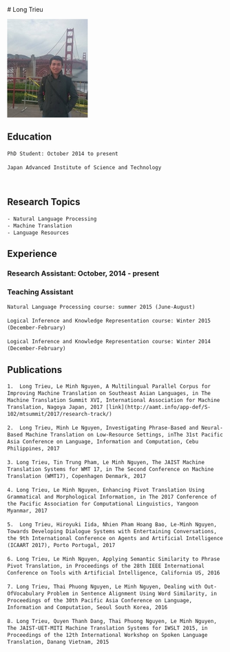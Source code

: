 
<markdown>
# Long Trieu


![Image](/img/long-trieu.jpg)

## Education
    PhD Student: October 2014 to present
    
    Japan Advanced Institute of Science and Technology

<br />

## Research Topics

    - Natural Language Processing
    - Machine Translation
    - Language Resources

## Experience

### Research Assistant: October, 2014 - present

### Teaching Assistant

    Natural Language Processing course: summer 2015 (June-August)
    
    Logical Inference and Knowledge Representation course: Winter 2015 (December-February)
    
    Logical Inference and Knowledge Representation course: Winter 2014 (December-February)


## Publications

    1.  Long Trieu, Le Minh Nguyen, A Multilingual Parallel Corpus for Improving Machine Translation on Southeast Asian Languages, in The Machine Translation Summit XVI, International Association for Machine Translation, Nagoya Japan, 2017 [link](http://aamt.info/app-def/S-102/mtsummit/2017/research-track/)
    
    2.  Long Trieu, Minh Le Nguyen, Investigating Phrase-Based and Neural-Based Machine Translation on Low-Resource Settings, inThe 31st Pacific Asia Conference on Language, Information and Computation, Cebu Philippines, 2017
    
    3. Long Trieu, Tin Trung Pham, Le Minh Nguyen, The JAIST Machine Translation Systems for WMT 17, in The Second Conference on Machine Translation (WMT17), Copenhagen Denmark, 2017
    
    4. Long Trieu, Le Minh Nguyen, Enhancing Pivot Translation Using Grammatical and Morphological Information, in The 2017 Conference of the Pacific Association for Computational Linguistics, Yangoon Myanmar, 2017

    5.  Long Trieu, Hiroyuki Iida, Nhien Pham Hoang Bao, Le-Minh Nguyen, Towards Developing Dialogue Systems with Entertaining Conversations, the 9th International Conference on Agents and Artificial Intelligence (ICAART 2017), Porto Portugal, 2017
  
    6. Long Trieu, Le Minh Nguyen, Applying Semantic Similarity to Phrase Pivot Translation, in Proceedings of the 28th IEEE International Conference on Tools with Artificial Intelligence, California US, 2016

    7. Long Trieu, Thai Phuong Nguyen, Le Minh Nguyen, Dealing with Out-OfVocabulary Problem in Sentence Alignment Using Word Similarity, in Proceedings of the 30th Pacific Asia Conference on Language, Information and Computation, Seoul South Korea, 2016
    
    8. Long Trieu, Quyen Thanh Dang, Thai Phuong Nguyen, Le Minh Nguyen, The JAIST-UET-MITI Machine Translation Systems for IWSLT 2015, in Proceedings of the 12th International Workshop on Spoken Language Translation, Danang Vietnam, 2015
</markdown>

